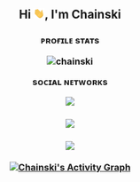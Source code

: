 <h2 align="center">Hi <img src="https://raw.githubusercontent.com/chainski/chainski/main/wave.gif"
    width="20px">, I'm Chainski</h2>
<h3>
<p align="center">
ᴘʀᴏғɪʟᴇ sᴛᴀᴛs
<p align="center"> <img src="https://komarev.com/ghpvc/?username=chainski&label=Profile%20views&color=0e75b6&style=flat" alt="chainski" /> </p>
<p align="center">
sᴏᴄɪᴀʟ ɴᴇᴛᴡᴏʀᴋs
<p align="center"> 
<a href="https://odysee.com/@chinotechtips"><img src="https://img.shields.io/badge/odysee-EF1970?style=for-the-badge&logo=Odysee&logoColor=white"></a>

<p align="center">
<img align="center" src="https://github-readme-stats.vercel.app/api/top-langs/?username=chainski&theme=react" />
<br></br>
<img align="center" src="https://github-readme-stats.vercel.app/api?username=chainski&show_icons=true&theme=react" />
<br/>
<br/>
<a href="https://github.com/chainski/github-readme-activity-graph"><img alt="Chainski's Activity Graph" src="https://github-readme-activity-graph.cyclic.app/graph?username=Chainski&theme=react-dark" /></a>
</p>
